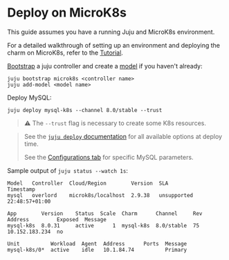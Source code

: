 # Deploy on MicroK8s

This guide assumes you have a running Juju and MicroK8s environment. 

For a detailed walkthrough of setting up an environment and deploying the charm on MicroK8s, refer to the [Tutorial](/tutorial/index).

[Bootstrap](https://juju.is/docs/juju/juju-bootstrap) a juju controller and create a [model](https://juju.is/docs/juju/juju-add-model) if you haven't already:
```shell
juju bootstrap microk8s <controller name>
juju add-model <model name>
```

Deploy MySQL:
```shell
juju deploy mysql-k8s --channel 8.0/stable --trust
```
> :warning: The `--trust` flag is necessary to create some K8s resources.

> See the [`juju deploy` documentation](https://juju.is/docs/juju/juju-deploy) for all available options at deploy time.
> 
> See the [Configurations tab](https://charmhub.io/mysql/configurations) for specific MySQL parameters.

Sample output of `juju status --watch 1s`:
```shell
Model   Controller  Cloud/Region        Version  SLA          Timestamp
mysql   overlord    microk8s/localhost  2.9.38   unsupported  22:48:57+01:00

App        Version    Status  Scale  Charm      Channel     Rev  Address         Exposed  Message
mysql-k8s  8.0.31     active      1  mysql-k8s  8.0/stable  75   10.152.183.234  no       

Unit          Workload  Agent  Address      Ports  Message
mysql-k8s/0*  active    idle   10.1.84.74          Primary
```


